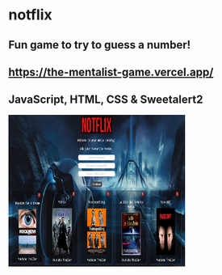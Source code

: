# notflix
## Fun game to try to guess a number!
## https://the-mentalist-game.vercel.app/
## JavaScript, HTML, CSS & Sweetalert2
<img src = '/Images/notflixPreview.png' height = '300px' width = '350px' alt="">